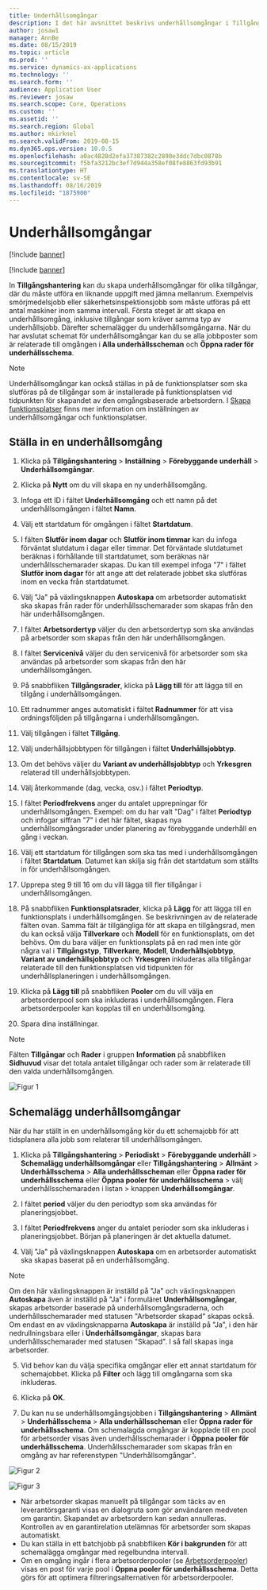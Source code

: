 ```yaml
---
title: Underhållsomgångar
description: I det här avsnittet beskrivs underhållsomgångar i Tillgångshantering.
author: josaw1
manager: AnnBe
ms.date: 08/15/2019
ms.topic: article
ms.prod: ''
ms.service: dynamics-ax-applications
ms.technology: ''
ms.search.form: ''
audience: Application User
ms.reviewer: josaw
ms.search.scope: Core, Operations
ms.custom: ''
ms.assetid: ''
ms.search.region: Global
ms.author: mkirknel
ms.search.validFrom: 2019-08-15
ms.dyn365.ops.version: 10.0.5
ms.openlocfilehash: a0ac4820d2efa37387382c2890e3ddc7dbc0878b
ms.sourcegitcommit: f5bfa3212bc3ef7d944a358ef08fe8863fd93b91
ms.translationtype: HT
ms.contentlocale: sv-SE
ms.lasthandoff: 08/16/2019
ms.locfileid: "1875900"
---
```

# <a name="maintenance-rounds"></a>Underhållsomgångar


[!include [banner](../../includes/banner.md)]

[!include [banner](../../includes/preview-banner.md)]


In **Tillgångshantering** kan du skapa underhållsomgångar för olika tillgångar, där du måste utföra en liknande uppgift med jämna mellanrum. Exempelvis smörjmedelsjobb eller säkerhetsinspektionsjobb som måste utföras på ett antal maskiner inom samma intervall. Första steget är att skapa en underhållsomgång, inklusive tillgångar som kräver samma typ av underhållsjobb. Därefter schemalägger du underhållsomgångarna. När du har avslutat schemat för underhållsomgångar kan du se alla jobbposter som är relaterade till omgången i **Alla underhållsscheman** och **Öppna rader för underhållsschema**.

>[!NOTE]
>Underhållsomgångar kan också ställas in på de funktionsplatser som ska slutföras på de tillgångar som är installerade på funktionsplatsen vid tidpunkten för skapandet av den omgångsbaserade arbetsordern. I [Skapa funktionsplatser](../functional-locations/create-functional-locations.md) finns mer information om inställningen av underhållsomgångar och funktionsplatser.

## <a name="set-up-a-maintenance-round"></a>Ställa in en underhållsomgång

1. Klicka på **Tillgångshantering** > **Inställning** > **Förebyggande underhåll** > **Underhållsomgångar**.

2. Klicka på **Nytt** om du vill skapa en ny underhållsomgång.

3. Infoga ett ID i fältet **Underhållsomgång** och ett namn på det underhållsomgången i fältet **Namn**.

4. Välj ett startdatum för omgången i fältet **Startdatum**.

5. I fälten **Slutför inom dagar** och **Slutför inom timmar** kan du infoga förväntat slutdatum i dagar eller timmar. Det förväntade slutdatumet beräknas i förhållande till startdatumet, som beräknas när underhållsschemarader skapas. Du kan till exempel infoga "7" i fältet **Slutför inom dagar** för att ange att det relaterade jobbet ska slutföras inom en vecka från startdatumet.

6. Välj "Ja" på växlingsknappen **Autoskapa** om arbetsorder automatiskt ska skapas från rader för underhållsschemarader som skapas från den här underhållsomgången.

7. I fältet **Arbetsordertyp** väljer du den arbetsordertyp som ska användas på arbetsorder som skapas från den här underhållsomgången.

8. I fältet **Servicenivå** väljer du den servicenivå för arbetsorder som ska användas på arbetsorder som skapas från den här underhållsomgången.

9. På snabbfliken **Tillgångsrader**, klicka på **Lägg till** för att lägga till en tillgång i underhållsomgången.

10. Ett radnummer anges automatiskt i fältet **Radnummer** för att visa ordningsföljden på tillgångarna i underhållsomgången.

11. Välj tillgången i fältet **Tillgång**.

12. Välj underhållsjobbtypen för tillgången i fältet **Underhållsjobbtyp**.

13. Om det behövs väljer du **Variant av underhållsjobbtyp** och **Yrkesgren** relaterad till underhållsjobbtypen.

14. Välj återkommande (dag, vecka, osv.) i fältet **Periodtyp**.

15. I fältet **Periodfrekvens** anger du antalet upprepningar för underhållsomgången. Exempel: om du har valt "Dag" i fältet **Periodtyp** och infogar siffran "7" i det här fältet, skapas nya underhållsomgångsrader under planering av förebyggande underhåll en gång i veckan.

16. Välj ett startdatum för tillgången som ska tas med i underhållsomgången i fältet **Startdatum**. Datumet kan skilja sig från det startdatum som ställts in för underhållsomgången.

17. Upprepa steg 9 till 16 om du vill lägga till fler tillgångar i underhållsomgången.

18. På snabbfliken **Funktionsplatsrader**, klicka på **Lägg** för att lägga till en funktionsplats i underhållsomgången. Se beskrivningen av de relaterade fälten ovan. Samma fält är tillgängliga för att skapa en tillgångsrad, men du kan också välja **Tillverkare** och **Modell** för en funktionsplats, om det behövs. Om du bara väljer en funktionsplats på en rad men inte gör några val i **Tillgångstyp**, **Tillverkare**, **Modell**, **Underhållsjobbtyp**, **Variant av underhållsjobbtyp** och **Yrkesgren** inkluderas alla tillgångar relaterade till den funktionsplatsen vid tidpunkten för underhållsplaneringen i underhållsomgången.

19. Klicka på **Lägg till** på snabbfliken **Pooler** om du vill välja en arbetsorderpool som ska inkluderas i underhållsomgången. Flera arbetsorderpooler kan kopplas till en underhållsomgång.

20. Spara dina inställningar.

>[!NOTE]
>Fälten **Tillgångar** och **Rader** i gruppen **Information** på snabbfliken **Sidhuvud** visar det totala antalet tillgångar och rader som är relaterade till den valda underhållsomgången.

![Figur 1](media/13-preventive-maintenance.png)


## <a name="schedule-maintenance-rounds"></a>Schemalägg underhållsomgångar

När du har ställt in en underhållsomgång kör du ett schemajobb för att tidsplanera alla jobb som relaterar till underhållsomgången.

1. Klicka på **Tillgångshantering** > **Periodiskt** > **Förebyggande underhåll** > **Schemalägg underhållsomgångar** eller **Tillgångshantering** > **Allmänt** > **Underhållsschema** > **Alla underhållsscheman** eller **Öppna rader för underhållsschema** eller **Öppna pooler för underhållsschema** > välj underhållsschemaraden i listan > knappen **Underhållsomgångar**.

2. I fältet **period** väljer du den periodtyp som ska användas för planeringsjobbet.

3. I fältet **Periodfrekvens** anger du antalet perioder som ska inkluderas i planeringsjobbet. Början på planeringen är det aktuella datumet.

4. Välj "Ja" på växlingsknappen **Autoskapa** om en arbetsorder automatiskt ska skapas baserat på en underhållsomgång.

>[!NOTE]
>Om den här växlingsknappen är inställd på "Ja" och växlingsknappen **Autoskapa** även är inställd på "Ja" i formuläret **Underhållsomgångar**, skapas arbetsorder baserade på underhållsomgångsraderna, och underhållsschemarader med statusen "Arbetsorder skapad" skapas också. Om endast en av växlingsknapparna **Autoskapa** är inställd på "Ja", i den här nedrullningsbara eller i **Underhållsomgångar**, skapas bara underhållsschemarader med statusen "Skapad". I så fall skapas inga arbetsorder.

5. Vid behov kan du välja specifika omgångar eller ett annat startdatum för schemajobbet. Klicka på **Filter** och lägg till omgångarna som ska inkluderas.

6. Klicka på **OK**.

7. Du kan nu se underhållsomgångsjobben i **Tillgångshantering** > **Allmänt** > **Underhållsschema** > **Alla underhållsscheman** eller **Öppna rader för underhållsschema**. Om schemalagda omgångar är kopplade till en pool för arbetsorder visas även underhållsschemarader i **Öppna pooler för underhållsschema**. Underhållsschemarader som skapas från en omgång av har referenstypen "Underhållsomgångar".

![Figur 2](media/14-preventive-maintenance.png)

![Figur 3](media/15-preventive-maintenance.png)

- När arbetsorder skapas manuellt på tillgångar som täcks av en leverantörsgaranti visas en dialogruta som gör användaren medveten om garantin. Skapandet av arbetsordern kan sedan annulleras. Kontrollen av en garantirelation utelämnas för arbetsorder som skapas automatiskt.  
- Du kan ställa in ett batchjobb på snabbfliken **Kör i bakgrunden** för att schemalägga omgångar med regelbundna intervall.  
- Om en omgång ingår i flera arbetsorderpooler (se [Arbetsorderpooler](../work-orders/work-order-pools.md)) visas en post för varje pool i **Öppna pooler för underhållsschema**. Detta görs för att optimera filtreringsalternativen för arbetsorderpooler.


